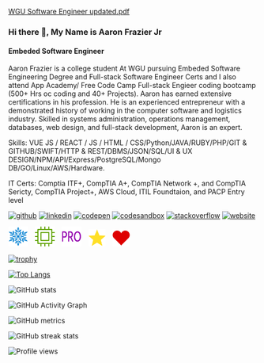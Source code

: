 [WGU Software Engineer updated.pdf](https://github.com/Mrfrazier14/Mrfrazier14/files/10817130/WGU.Software.Engineer.updated.pdf)
### Hi there 👋, My Name is Aaron Frazier Jr
#### Embeded Software Engineer 
Aaron Frazier is a college student At WGU pursuing Embeded Software Engineering Degree and Full-stack Software Engineer Certs and I also attend App Academy/ Free Code Camp Full-stack Engieer coding bootcamp (500+ Hrs oc coding and 40+ Projects). Aaron has earned extensive certifications in his profession. He is an experienced entrepreneur with a demonstrated history of working in the computer software and logistics industry. Skilled in systems administration, operations management, databases, web design, and full-stack development, Aaron is an expert.

Skills: VUE JS / REACT / JS / HTML / CSS/Python/JAVA/RUBY/PHP/GIT & GITHUB/SWIFT/HTTP & REST/DBMS/JSON/SQL/UI & UX DESIGN/NPM/API/Express/PostgreSQL/Mongo DB/GO/Linux/AWS/Hardware.


IT Certs: Comptia ITF+, CompTIA A+, CompTIA Network +, and CompTIA Sericty, CompTIA Project+, AWS Cloud, ITIL Foundtaion, and  PACP Entry level

[<img src='https://cdn.jsdelivr.net/npm/simple-icons@3.0.1/icons/github.svg' alt='github' height='40'>](https://github.com/Mrfrazier14)  [<img src='https://cdn.jsdelivr.net/npm/simple-icons@3.0.1/icons/linkedin.svg' alt='linkedin' height='40'>](https://www.linkedin.com/in/www.linkedin.com/in/aaron-frazier-jr/)  [<img src='https://cdn.jsdelivr.net/npm/simple-icons@3.0.1/icons/codepen.svg' alt='codepen' height='40'>](https://codepen.io/https://codepen.io/mrfrazier14)  [<img src='https://cdn.jsdelivr.net/npm/simple-icons@3.0.1/icons/codesandbox.svg' alt='codesandbox' height='40'>](https://codesandbox.io/u/https://codesandbox.io/dashboard/recent?workspace=fd883a21-b9ed-4e34-a124-0ade05ead418)  [<img src='https://cdn.jsdelivr.net/npm/simple-icons@3.0.1/icons/stackoverflow.svg' alt='stackoverflow' height='40'>](https://stackoverflow.com/users/https://stackoverflow.com/users/17968333/aaron-frazier-jr)  [<img src='https://cdn.jsdelivr.net/npm/simple-icons@3.0.1/icons/icloud.svg' alt='website' height='40'>](https://www.northstardevelopmentllc.com/)  

<a href='https://archiveprogram.github.com/'><img src='https://raw.githubusercontent.com/acervenky/animated-github-badges/master/assets/acbadge.gif' width='40' height='40'></a> <a href='https://docs.github.com/en/developers'><img src='https://raw.githubusercontent.com/acervenky/animated-github-badges/master/assets/devbadge.gif' width='40' height='40'></a> <a href='https://github.com/pricing'><img src='https://raw.githubusercontent.com/acervenky/animated-github-badges/master/assets/pro.gif' width='40' height='40'></a> <a href='https://stars.github.com/'><img src='https://raw.githubusercontent.com/acervenky/animated-github-badges/master/assets/starbadge.gif' width='35' height='35'></a> <a href='https://docs.github.com/en/github/supporting-the-open-source-community-with-github-sponsors'><img src='https://raw.githubusercontent.com/acervenky/animated-github-badges/master/assets/sponsorbadge.gif' width='35' height='35'></a> 

[![trophy](https://github-profile-trophy.vercel.app/?username=Mrfrazier14)](https://github.com/ryo-ma/github-profile-trophy)

[![Top Langs](https://github-readme-stats.vercel.app/api/top-langs/?username=Mrfrazier14)](https://github.com/anuraghazra/github-readme-stats)

![GitHub stats](https://github-readme-stats.vercel.app/api?username=Mrfrazier14&show_icons=true&count_private=true) 

![GitHub Activity Graph](https://activity-graph.herokuapp.com/graph?username=Mrfrazier14)

![GitHub metrics](https://metrics.lecoq.io/Mrfrazier14)

![GitHub streak stats](https://streak-stats.demolab.com/?user=Mrfrazier14)

![Profile views](https://gpvc.arturio.dev/Mrfrazier14)
